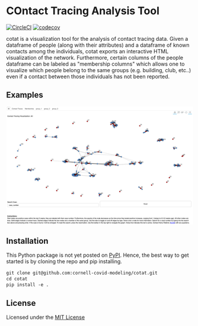 # COntact Tracing Analysis Tool

[![CircleCI](https://circleci.com/gh/cornell-covid-modeling/cotat/tree/master.svg?style=shield&circle-token=97897740e926742355ec6f2809bb29815c07a1fb)](https://circleci.com/gh/cornell-covid-modeling/cotat/tree/master)
[![codecov](https://codecov.io/gh/cornell-covid-modeling/cotat/branch/master/graph/badge.svg?token=59BOEOE7TB)](https://codecov.io/gh/cornell-covid-modeling/cotat)

cotat is a visualization tool for the analysis of contact tracing data. Given
a dataframe of people (along with their attributes) and a dataframe of
known contacts among the individuals, cotat exports an interactive HTML
visualization of the network. Furthermore, certain columns of the people
dataframe can be labeled as "membership columns" which allows one to visualize
which people belong to the same groups (e.g. building, club, etc..) even if
a contact between those individuals has not been reported.

## Examples

![example.png](example.png)

## Installation

This Python package is not yet posted on [PyPI](https://pypi.org). Hence,
the best way to get started is by cloning the repo and pip installing.

```
git clone git@github.com:cornell-covid-modeling/cotat.git
cd cotat
pip install -e .
```

## License

Licensed under the [MIT License](https://choosealicense.com/licenses/mit/)
